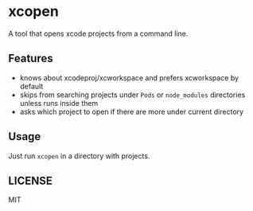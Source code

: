 # xcopen

A tool that opens xcode projects from a command line.

## Features

- knows about xcodeproj/xcworkspace and prefers xcworkspace by default
- skips from searching projects under `Pods` or `node_modules` directories unless runs inside them
- asks which project to open if there are more under current directory

## Usage

Just run `xcopen` in a directory with projects.

## LICENSE

MIT
